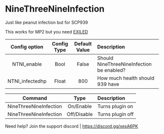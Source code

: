 # NineThreeNineInfection
Just like peanut infection but for SCP939


This works for MP2 but you need [EXILED](https://github.com/galaxy119/EXILED)

Config option | Config Type | Default Value | Description
:---: | :---: | :---: | :------
NTNI_enable | Bool | False | Should NineThreeNineInfection be enabled? 
NTNI_infectedhp | Float | 800 | How much health should 939 have 

Command | Type | Description
:---: | :---: | :------
NineThreeNineInfection | On/Enable | Turns plugin on
NineThreeNineInfection | Off/Disable |Turns plugin off

Need help? Join the support discord | https://discord.gg/xesA6PK
